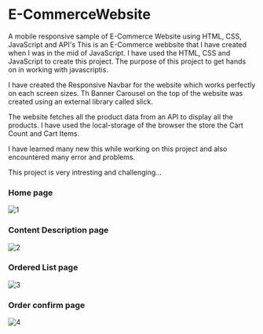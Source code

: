 # E-CommerceWebsite
 A mobile responsive sample of E-Commerce Website using HTML, CSS, JavaScript and API's
 This is an E-Commerce webbsite that I have created when I was in the mid of JavaScript. I have used the HTML, CSS and JavaScript to create this project. The purpose of this project to get hands on in working with javascriptis.

I have created the Responsive Navbar for the website which works perfectly on each screen sizes. Th Banner Carousel on the top of the website was created using an external library called slick.

The website fetches all the product data from an API to display all the products. I have used the local-storage of the browser the store the Cart Count and Cart Items.

I have learned many new this while working on this project and also encountered many error and problems.

This project is very intresting and challenging...
 
 
### Home page
![1](https://user-images.githubusercontent.com/17312616/65086776-b1beb080-d9d0-11e9-9983-143d61ed8fdc.png)



### Content Description page
![2](https://user-images.githubusercontent.com/17312616/65086777-b1beb080-d9d0-11e9-9e2b-af3b7210bdf3.png)



### Ordered List page
![3](https://user-images.githubusercontent.com/17312616/65086778-b2574700-d9d0-11e9-9377-8e4886f582a8.png)



### Order confirm page
![4](https://user-images.githubusercontent.com/17312616/65086779-b2efdd80-d9d0-11e9-95d5-4b1a48eafe04.png)
